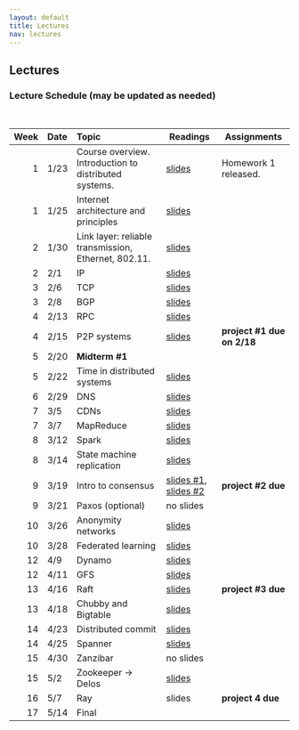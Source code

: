 ```yaml
---
layout: default
title: Lectures
nav: lectures
---
```


## Lectures

<h3 id="toc_2">Lecture Schedule (may be updated as needed)</h3>
<br>
<table>
<thead>
<tr>
<th align="right">Week</th>
<th align="left">Date</th>
<th align="left">Topic</th>
<th>Readings</th>
<th>Assignments</th>
</tr>
</thead>
<tbody>

<tr>
<td align="right">1</td>
<td align="left">1/23</td>
<td align="left">Course overview.  Introduction to distributed systems.</td>
<td><a href="{{ site.url }}/lectures/intro.pdf">slides</a></td>
<td>Homework 1 released.</td>
</tr>

<tr>
<td align="right">1</td>
<td align="left">1/25</td>
<td align="left">Internet architecture and principles</td>
<td><a href="{{ site.url }}/lectures/internet-arch.pdf">slides</a></td>
<td></td>
</tr>

<tr>
<td align="right">2</td>
<td align="left">1/30</td>
<td align="left">Link layer: reliable transmission, Ethernet, 802.11.</td>
<td><a href="{{ site.url }}/lectures/linklayer.pdf">slides</a></td>
<td></td>
</tr>

<tr>
<td align="right">2</td>
<td align="left">2/1</td>
<td align="left">IP</td>
<td><a href="{{ site.url }}/lectures/ip.pdf">slides</a></td>
<td></td>
</tr>

<tr>
<td align="right">3</td>
<td align="left">2/6</td>
<td align="left">TCP</td>
<td><a href="{{ site.url }}/lectures/tcp.pdf">slides</a></td>
<td></td>
</tr>

<tr>
<td align="right">3</td>
<td align="left">2/8</td>
<td align="left">BGP</td>
<td><a href="{{ site.url }}/lectures/bgp.pdf">slides</a></td>
<td></td>
</tr>

<tr>
<td align="right">4</td>
<td align="left">2/13</td>
<td align="left">RPC</td>
<td><a href="{{ site.url }}/lectures/rpc.pdf">slides</a></td>
<td></td>
</tr>

<tr>
<td align="right">4</td>
<td align="left">2/15</td>
<td align="left">P2P systems</td>
<td><a href="{{ site.url }}/lectures/p2p.pdf">slides</a></td>
<td><b>project #1 due on 2/18</b></td>
</tr>

<tr>
<td align="right">5</td>
<td align="left">2/20</td>
<td align="left"><b>Midterm #1</b></td>
<td></td>
<td></td>
</tr>

<tr>
<td align="right">5</td>
<td align="left">2/22</td>
<td align="left">Time in distributed systems</td>
<td><a href="{{ site.url }}/lectures/ds-basics.pdf">slides</a></td>
<td></td>
</tr>

<tr>
<td align="right">6</td>
<td align="left">2/29</td>
<td align="left">DNS</td>
<td><a href="{{ site.url }}/lectures/dns.pdf">slides</a></td>
<td></td>
</tr>

<tr>
<td align="right">7</td>
<td align="left">3/5</td>
<td align="left">CDNs</td>
<td><a href="{{ site.url }}/lectures/cdn.pdf">slides</a></td>
<td></td>
</tr>

<tr>
<td align="right">7</td>
<td align="left">3/7</td>
<td align="left">MapReduce</td>
<td><a href="{{ site.url }}/lectures/mapreduce.pdf">slides</a></td>
<td></td>
</tr>

<tr>
<td align="right">8</td>
<td align="left">3/12</td>
<td align="left">Spark</td>
<td><a href="{{ site.url }}/lectures/spark.pdf">slides</a></td>
<td></td>
</tr>

<tr>
<td align="right">8</td>
<td align="left">3/14</td>
<td align="left">State machine replication</td>
<td><a href="{{ site.url }}/lectures/smr.pdf">slides</a></td>
<td></td>
</tr>

<tr>
<td align="right">9</td>
<td align="left">3/19</td>
<td align="left">Intro to consensus</td>
<td><a href="{{ site.url }}/lectures/primary-backup.pdf">slides #1</a>, <a href="{{ site.url }}/lectures/sync-consensus.pdf">slides #2</a></td>
<td><b>project #2 due</b></td>
</tr>

<tr>
<td align="right">9</td>
<td align="left">3/21</td>
<td align="left">Paxos (optional)</td>
<td>no slides</td>
<td></td>
</tr>

<tr>
<td align="right">10</td>
<td align="left">3/26</td>
<td align="left">Anonymity networks</td>
<td><a href="{{ site.url }}/lectures/anonnetworks.pdf">slides</a></td>
<td></td>
</tr>

<tr>
<td align="right">10</td>
<td align="left">3/28</td>
<td align="left">Federated learning</td>
<td><a href="{{ site.url }}/lectures/fedlearn.pdf">slides</a></td>
<td></td>
</tr>

<!-- <tr>
<td align="right">11</td>
<td align="left">4/1</td>
<td align="left">TAO (optional)</td>
<td>no slides</td>
<td></td>
</tr> -->

<tr>
<td align="right">12</td>
<td align="left">4/9</td>
<td align="left">Dynamo</td>
<td><a href="{{ site.url }}/lectures/dynamo.pdf">slides</a></td>
<td></td>
</tr>

<tr>
<td align="right">12</td>
<td align="left">4/11</td>
<td align="left">GFS</td>
<td><a href="{{ site.url }}/lectures/gfs.pdf">slides</a></td>
<td></td>
</tr>

<tr>
<td align="right">13</td>
<td align="left">4/16</td>
<td align="left">Raft</td>
<td><a href="{{ site.url }}/lectures/raft.pdf">slides</a></td>
<td><b>project #3 due</b></td>
</tr>

<tr>
<td align="right">13</td>
<td align="left">4/18</td>
<td align="left">Chubby and Bigtable</td>
<td><a href="{{ site.url }}/lectures/bigtable.pdf">slides</a></td>
<td></td>
</tr>

<tr>
<td align="right">14</td>
<td align="left">4/23</td>
<td align="left">Distributed commit</td>
<td><a href="{{ site.url }}/lectures/distcommit.pdf">slides</a></td>
<td></td>
</tr>

<tr>
<td align="right">14</td>
<td align="left">4/25</td>
<td align="left">Spanner</td>
<td><a href="{{ site.url }}/lectures/spanner.pdf">slides</a></td>
<td></td>
</tr>

<tr>
<td align="right">15</td>
<td align="left">4/30</td>
<td align="left">Zanzibar</td>
<td>no slides</td>
<td></td>
</tr>

<tr>
<td align="right">15</td>
<td align="left">5/2</td>
<td align="left">Zookeeper -> Delos</td>
<td><a href="{{ site.url }}/lectures/zookeeper.pdf">slides</a></td>
<td></td>
</tr>

<tr>
<td align="right">16</td>
<td align="left">5/7</td>
<td align="left">Ray</td>
<td><a>slides</a></td>
<td><b>project 4 due</b></td>
</tr>

<tr>
<td align="right">17</td>
<td align="left">5/14</td>
<td align="left">Final</td>
<td></td>
<td></td>
</tr>

</tbody>
</table>

